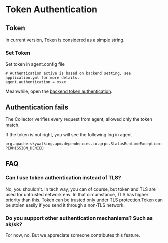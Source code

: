 # Token Authentication

## Token

In current version, Token is considered as a simple string.

### Set Token

Set token in agent.config file

```properties
# Authentication active is based on backend setting, see application.yml for more details.
agent.authentication = xxxx
```

Meanwhile, open the [backend token authentication](../../backend/backend-token-auth.md).

## Authentication fails

The Collector verifies every request from agent, allowed only the token match.

If the token is not right, you will see the following log in agent

```
org.apache.skywalking.apm.dependencies.io.grpc.StatusRuntimeException: PERMISSION_DENIED
```

## FAQ

### Can I use token authentication instead of TLS?

No, you shouldn't. In tech way, you can of course, but token and TLS are used for untrusted network env. In that
circumstance, TLS has higher priority than this. Token can be trusted only under TLS protection.Token can be stolen
easily if you send it through a non-TLS network.

### Do you support other authentication mechanisms? Such as ak/sk?

For now, no. But we appreciate someone contributes this feature. 

